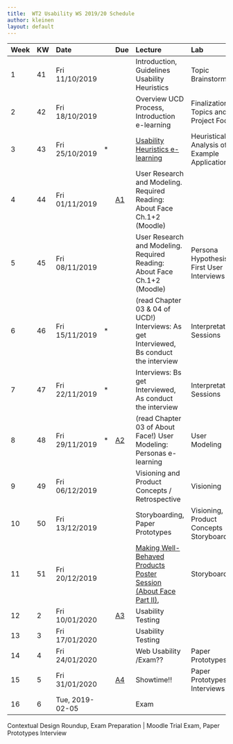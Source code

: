 ```yaml
---
title:  WT2 Usability WS 2019/20 Schedule
author: kleinen
layout: default
---
```

| Week | KW | Date            |   | Due                                 | Lecture                                                                                          | Lab                                          |
|:-----|:---|:----------------|:--|:------------------------------------|:-------------------------------------------------------------------------------------------------|:---------------------------------------------|
| 1    | 41 | Fri 11/10/2019  |   |                                     | Introduction, Guidelines Usability Heuristics                                                    | Topic Brainstorming                          |
| 2    | 42 | Fri 18/10/2019  |   |                                     | Overview UCD Process, Introduction e-learning                                                    | Finalization of Topics and Project Focus     |
| 3    | 43 | Fri 25/10/2019  | * |                                     | [Usability Heuristics e-learning](../assignments/assignment_01/#e-learning-usability-heuristics) | Heuristical Analysis of Example Applications |
| 4    | 44 | Fri 01/11/2019  |   | [A1](../assignments/assignment_01/) | User Research and Modeling. Required Reading: About Face Ch.1+2 (Moodle)                         |                                              |
| 5    | 45 | Fri 08/11/2019  |   |                                     | User Research and Modeling. Required Reading: About Face Ch.1+2 (Moodle)                         | Persona Hypothesis & First User Interviews   |
| 6    | 46 | Fri 15/11/2019  | * |                                     | (read Chapter 03 & 04 of UCD!) Interviews: As get Interviewed, Bs conduct the interview          | Interpretation Sessions                      |
| 7    | 47 | Fri 22/11/2019  | * |                                     | Interviews: Bs get Interviewed, As conduct the interview                                         | Interpretation Sessions                      |
| 8    | 48 | Fri 29/11/2019  | * | [A2](../assignments/assignment_02/) | (read Chapter 03 of About Face!) User Modeling: Personas e-learning                              | User Modeling                                |
| 9    | 49 | Fri 06/12/2019  |   |                                     | Visioning and Product Concepts / Retrospective                                                   | Visioning                                    |
| 10   | 50 | Fri 13/12/2019  |   |                                     | Storyboarding, Paper Prototypes                                                                  | Visioning, Product Concepts Storyboarding    |
| 11   | 51 | Fri 20/12/2019  |   |                                     | [Making Well-Behaved Products Poster Session (About Face Part II)](../postersession/),           | Storyboarding                                |
| 12   | 2  | Fri 10/01/2020  |   | [A3](../assignments/assignment_03/) | Usability Testing                                                                                |                                              |
| 13   | 3  | Fri 17/01/2020  |   |                                     | Usability Testing                                                                                |                                              |
| 14   | 4  | Fri 24/01/2020  |   |                                     | Web Usability      /Exam??                                                                       | Paper Prototypes                             |
| 15   | 5  | Fri 31/01/2020  |   | [A4](../assignments/assignment_04/) | Showtime!!                                                                                       | Paper Prototypes Interviews                  |
| 16   | 6  | Tue, 2019-02-05 |   |                                     | Exam                                                                                             |                                              |



Contextual Design Roundup, Exam Preparation | Moodle Trial Exam, Paper Prototypes Interview
